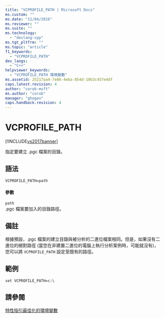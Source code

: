```yaml
---
title: "VCPROFILE_PATH | Microsoft Docs"
ms.custom: ""
ms.date: "11/04/2016"
ms.reviewer: ""
ms.suite: ""
ms.technology: 
  - "devlang-cpp"
ms.tgt_pltfrm: ""
ms.topic: "article"
f1_keywords: 
  - "VCPROFILE_PATH"
dev_langs: 
  - "C++"
helpviewer_keywords: 
  - "VCPROFILE_PATH 環境變數"
ms.assetid: 25217aa4-7e86-4eba-854d-10b3c457e4df
caps.latest.revision: 4
author: "corob-msft"
ms.author: "corob"
manager: "ghogen"
caps.handback.revision: 4
---
```

# VCPROFILE_PATH
[!INCLUDE[vs2017banner](../../assembler/inline/includes/vs2017banner.md)]

指定要建立 .pgc 檔案的目錄。  
  
## 語法  
  
```  
VCPROFILE_PATH=path  
```  
  
#### 參數  
 `path`  
 .pgc 檔案要加入的目錄路徑。  
  
## 備註  
 根據預設，.pgc 檔案的建立目錄與被分析的二進位檔案相同。但是，如果沒有二進位的絕對路徑 \(當您在非建置二進位的電腦上執行分析案例時，可能就沒有\)，您可以將 `VCPROFILE_PATH` 設定至既有的路徑。  
  
## 範例  
  
```  
set VCPROFILE_PATH=c:\  
```  
  
## 請參閱  
 [特性指引最佳化的環境變數](../../build/reference/environment-variables-for-profile-guided-optimizations.md)